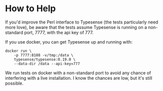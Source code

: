 # How to Help

If you'd improve the Perl interface to Typesense (the tests particularly need
more love), be aware that the tests assume Typesense is running on a
non-standard port, 7777, with the api key of 777.

If you use docker, you can get Typesense up and running with:

    docker run \
        -p 7777:8108 -v/tmp:/data \
        typesense/typesense:0.19.0 \
        --data-dir /data --api-key=777

We run tests on docker with a non-standard port to avoid any chance of
interfering with a live installation. I know the chances are low, but it's
still possible.
